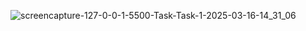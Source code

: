 ![screencapture-127-0-0-1-5500-Task-Task-1-2025-03-16-14_31_06](https://github.com/user-attachments/assets/b0fa010d-2c20-401c-8e38-b3114e547bac)

